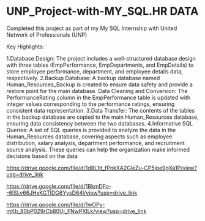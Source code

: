 # UNP_Project-with-MY_SQL.HR DATA

Completed this project as part of my My SQL Internship with United Network of Professionals (UNP)

Key Highlights:

1.Database Design: The project includes a well-structured database design with three tables (EmpPerformance, EmpDepartments, and EmpDetails) to store employee performance, department, and employee details data, respectively.
2.Backup Database: A backup database named Human_Resources_Backup is created to ensure data safety and provide a restore point for the main database.
Data Cleaning and Conversion: The PerformanceRating column in the EmpPerformance table is updated with integer values corresponding to the performance ratings, ensuring consistent data representation.
3.Data Transfer: The contents of the tables in the backup database are copied to the main Human_Resources database, ensuring data consistency between the two databases.
4.Informative SQL Queries: A set of SQL queries is provided to analyze the data in the Human_Resources database, covering aspects such as employee distribution, salary analysis, department performance, and recruitment source analysis. These queries can help the organization make informed decisions based on the data

https://drive.google.com/file/d/1d8L1it_fPnkXA2GleZu-CP5ipe9gXa1P/view?usp=drive_link

https://drive.google.com/file/d/1BkmDFo--6ISLv66JHxKGTlDG6YysD64l/view?usp=drive_link

https://drive.google.com/file/d/1wOPy-mKb_80bP029rCb80Uj_FNwPXlLk/view?usp=drive_link
